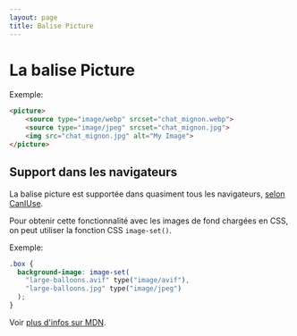 ```yaml
---
layout: page
title: Balise Picture
---
```


La balise Picture
===

Exemple:

```html
<picture>
    <source type="image/webp" srcset="chat_mignon.webp">
    <source type="image/jpeg" srcset="chat_mignon.jpg">
    <img src="chat_mignon.jpg" alt="My Image">
</picture>
```

## Support dans les navigateurs 

La balise picture est supportée dans quasiment tous les navigateurs, [selon CanIUse](https://caniuse.com/#feat=picture).

Pour obtenir cette fonctionnalité avec les images de fond chargées en CSS, on peut utiliser la fonction CSS `image-set()`.

Exemple:

```css
.box {
  background-image: image-set(
    "large-balloons.avif" type("image/avif"),
    "large-balloons.jpg" type("image/jpeg")
  );
}

```

Voir [plus d'infos sur MDN](https://developer.mozilla.org/fr/docs/Web/CSS/image/image-set).

